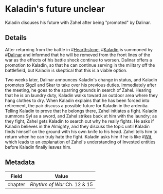 # Kaladin's future unclear
Kaladin discuses his future with Zahel after being "promoted" by Dalinar.

## Details
After returning from the battle in #[Hearthstone](locations/hearthstone), #[Kaladin](characters/kaladin) is summoned by #[Dalinar](characters/dalinar) and informed that he will be removed from the front lines of the war as the effects of his battle shock continue to worsen. Dalinar offers a promotion to Kaladin, so that he can continue serving in the military off the battlefield, but Kaladin is skeptical that this is a viable option.

Two weeks later, Dalinar announces Kaladin's change in status, and Kaladin promotes Sigzil and Skar to take over his previous duties. Immediately after the meeting, he goes to the sparring grounds in search of Zahel. Hearing that he is on laundry duty, Kaladin walks toward an outdoor area where they hang clothes to dry. When Kaladin explains that he has been forced into retirement, the pair discuss a possible future for Kaladin in the ardentia. Telling Kaladin to prove that he belongs there, Zahel initiates a fight. Kaladin summons Syl as a sword, and Zahel strikes back at him with the laundry; as they fight, Zahel gets Kaladin to search out why he really fights. He asks if Kaladin believes in the Almighty, and they discuss the topic until Kaladin finds himself on the ground with his own knife to his head. Zahel tells him to return when he can truly hate the fight. Kaladin asks him if he is like #[Wit](characters/wit), which leads to an explanation of Zahel's understanding of Invested entities before Kaladin finally leaves him. 

## Metadata
| Field | Value |
| ----- | ----- |
| chapter | *Rhythm of War* Ch. 12 & 15 |
